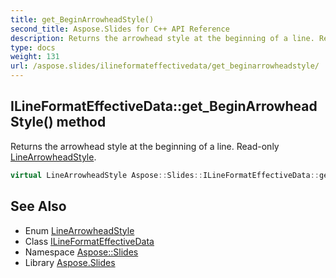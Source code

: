 ```yaml
---
title: get_BeginArrowheadStyle()
second_title: Aspose.Slides for C++ API Reference
description: Returns the arrowhead style at the beginning of a line. Read-only LineArrowheadStyle.
type: docs
weight: 131
url: /aspose.slides/ilineformateffectivedata/get_beginarrowheadstyle/
---
```

## ILineFormatEffectiveData::get_BeginArrowheadStyle() method


Returns the arrowhead style at the beginning of a line. Read-only [LineArrowheadStyle](../../linearrowheadstyle/).

```cpp
virtual LineArrowheadStyle Aspose::Slides::ILineFormatEffectiveData::get_BeginArrowheadStyle()=0
```

## See Also

* Enum [LineArrowheadStyle](../../linearrowheadstyle/)
* Class [ILineFormatEffectiveData](../)
* Namespace [Aspose::Slides](../../)
* Library [Aspose.Slides](../../../)